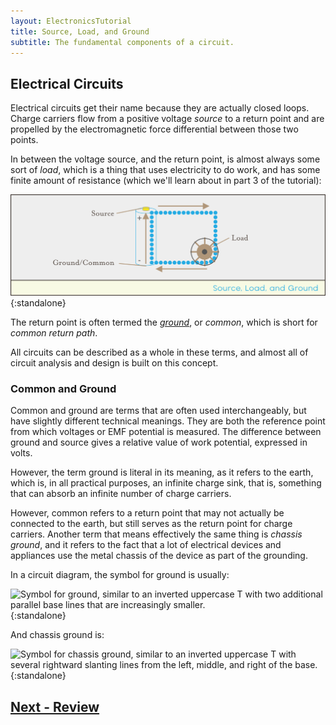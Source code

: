 ```yaml
---
layout: ElectronicsTutorial
title: Source, Load, and Ground
subtitle: The fundamental components of a circuit.
---
```


## Electrical Circuits

Electrical circuits get their name because they are actually closed loops. Charge carriers flow from a positive voltage _source_ to a return point and are propelled by the electromagnetic force differential between those two points.

In between the voltage source, and the return point, is almost always some sort of _load_, which is a thing that uses electricity to do work, and has some finite amount of resistance (which we'll learn about in part 3 of the tutorial):

![Illustration of a circuit showing a positive battery terminal as the source, the item doing work as the load, and the negative battery terminal as the ground or common.](../Support_Files/Source_Load_Ground.svg){:standalone}

The return point is often termed the [_ground_](https://en.wikipedia.org/wiki/Ground_(electricity)), or _common_, which is short for _common return path_.

All circuits can be described as a whole in these terms, and almost all of circuit analysis and design is built on this concept.

### Common and Ground

Common and ground are terms that are often used interchangeably, but have slightly different technical meanings. They are both the reference point from which voltages or EMF potential is measured. The difference between ground and source gives a relative value of work potential, expressed in volts.

However, the term ground is literal in its meaning, as it refers to the earth, which is, in all practical purposes, an infinite charge sink, that is, something that can absorb an infinite number of charge carriers.

However, common refers to a return point that may not actually be connected to the earth, but still serves as the return point for charge carriers. Another term that means effectively the same thing is _chassis ground_, and it refers to the fact that a lot of electrical devices and appliances use the metal chassis of the device as part of the grounding.

In a circuit diagram, the symbol for ground is usually:

![Symbol for ground, similar to an inverted uppercase T with two additional parallel base lines that are increasingly smaller.](/Common_Files/Circuit_Symbols/Ground.svg){:standalone}

And chassis ground is:

![Symbol for chassis ground, similar to an inverted uppercase T with several rightward slanting lines from the left, middle, and right of the base.](/Common_Files/Circuit_Symbols/Chassis_Ground.svg){:standalone}


## [Next - Review](../Review)
